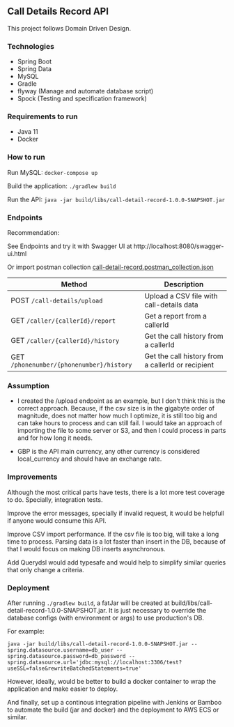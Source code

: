 ## Call Details Record API

This project follows Domain Driven Design.

### Technologies

* Spring Boot
* Spring Data
* MySQL
* Gradle
* flyway (Manage and automate database script)
* Spock (Testing and specification framework) 

### Requirements to run

* Java 11
* Docker

### How to run

Run MySQL: `docker-compose up`

Build the application: `./gradlew build`     

Run the API: `java -jar build/libs/call-detail-record-1.0.0-SNAPSHOT.jar`

### Endpoints

Recommendation:

See Endpoints and try it with Swagger UI at http://localhost:8080/swagger-ui.html 
 
Or import postman collection [call-detail-record.postman_collection.json](call-detail-record.postman_collection.json) 

| Method | Description |
|--------|-------------|
| POST `/call-details/upload` | Upload a CSV file with call-details data |
| GET `/caller/{callerId}/report` | Get a report from a callerId |
| GET `/caller/{callerId}/history`| Get the call history from a callerId |
| GET `/phonenumber/{phonenumber}/history` | Get the call history from a callerId or recipient |

### Assumption

* I created the /upload endpoint as an example, but I don't think this is the correct approach. Because, if the csv size is in the gigabyte order of magnitude, does not matter 
how much I optimize, it is still too big and can take hours to process and can still fail. I would take an approach of importing the file to some server or S3, and then I could 
process in parts and for how long it needs. 

* GBP is the API main currency, any other currency is considered local_currency and should have an exchange rate. 

### Improvements

Although the most critical parts have tests, there is a lot more test coverage to do. Specially, integration tests.  

Improve the error messages, specially if invalid request, it would be helpfull if anyone would consume this API. 

Improve CSV import performance. If the csv file is too big, will take a long time to process. Parsing data is a lot faster than insert in the DB, because of that I would focus on making DB inserts asynchronous. 

Add Querydsl would add typesafe and would help to simplify similar queries that only change a criteria.

### Deployment

After running `./gradlew build`, a fatJar will be created at build/libs/call-detail-record-1.0.0-SNAPSHOT.jar. It is just necessary to override the database configs (with environment or args) to use production's DB. 

For example:
```
java -jar build/libs/call-detail-record-1.0.0-SNAPSHOT.jar --spring.datasource.username=db_user --spring.datasource.password=db_password --spring.datasource.url='jdbc:mysql://localhost:3306/test?useSSL=false&rewriteBatchedStatements=true'
```

However, ideally, would be better to build a docker container to wrap the application and make easier to deploy.

And finally, set up a continous integration pipeline with Jenkins or Bamboo to automate the build (jar and docker) and the deployment to AWS ECS or similar.
